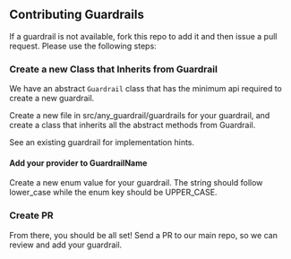 ## Contributing Guardrails

If a guardrail is not available, fork this repo to add it and then issue a pull request. Please use the following steps:

### Create a new Class that Inherits from Guardrail

We have an abstract `Guardrail` class that has the minimum api required to create a new guardrail. 

Create a new file in src/any_guardrail/guardrails for your guardrail, and create a class that inherits all the abstract 
methods from Guardrail.

See an existing guardrail for implementation hints.

#### Add your provider to GuardrailName

Create a new enum value for your guardrail. The string should follow lower_case while the enum key should be UPPER_CASE.

### Create PR

From there, you should be all set! Send a PR to our main repo, so we can review and add your guardrail.
